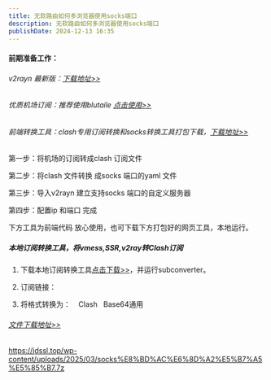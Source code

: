 ```yaml
---
title: 无软路由如何多浏览器使用socks端口
description: 无软路由如何多浏览器使用socks端口
publishDate: 2024-12-13 16:35
---
```






#### **前期准备工作：**

###### v2rayn 最新版：[下载地址>>](https://github.com/2dust/v2rayN)

###### 优质机场订阅：推荐使用blutaile [点击使用>>](https://pxpxpxpx.bluetile.wang/#/register?code=ktl4e7A2)

###### 前端转换工具：clash专用订阅转换和socks转换工具打包下载，[下载地址>>](https://jdssl.top/wp-content/uploads/2025/03/socks%E8%BD%AC%E6%8D%A2%E5%B7%A5%E5%85%B7.7z)

第一步：将机场的订阅转成clash 订阅文件

第二步：将clash 文件转换 成socks 端口的yaml 文件

第三步：导入v2rayn 建立支持socks 端口的自定义服务器

第四步：配置ip 和端口 完成

下方工具为前端代码 放心使用，也可下载下方打包好的网页工具，本地运行。

##### 本地订阅转换工具，将vmess,SSR,v2ray转Clash订阅

1. 下载本地订阅转换工具[点击下载>>](https://github.com/tindy2013/subconverter/releases/latest)，并运行subconverter。


2. 订阅链接：

3. 将格式转换为：    Clash   Base64通用 





###### [文件下载地址>>](https://jdssl.top/wp-content/uploads/2025/03/socks%E8%BD%AC%E6%8D%A2%E5%B7%A5%E5%85%B7.7z)
https://jdssl.top/wp-content/uploads/2025/03/socks%E8%BD%AC%E6%8D%A2%E5%B7%A5%E5%85%B7.7z
